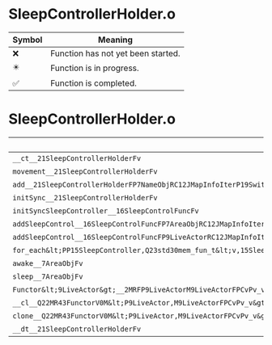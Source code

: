 # SleepControllerHolder.o
| Symbol | Meaning 
| ------------- | ------------- 
| :x: | Function has not yet been started. 
| :eight_pointed_black_star: | Function is in progress. 
| :white_check_mark: | Function is completed. 


# SleepControllerHolder.o
| Symbol | Decompiled? |
| ------------- | ------------- |
| `__ct__21SleepControllerHolderFv` | :x: |
| `movement__21SleepControllerHolderFv` | :x: |
| `add__21SleepControllerHolderFP7NameObjRC12JMapInfoIterP19SwitchEventListener` | :x: |
| `initSync__21SleepControllerHolderFv` | :x: |
| `initSyncSleepController__16SleepControlFuncFv` | :x: |
| `addSleepControl__16SleepControlFuncFP7AreaObjRC12JMapInfoIter` | :x: |
| `addSleepControl__16SleepControlFuncFP9LiveActorRC12JMapInfoIter` | :x: |
| `for_each&lt;PP15SleepController,Q23std30mem_fun_t&lt;v,15SleepController&gt;&gt;__3stdFPP15SleepControllerPP15SleepControllerQ23std30mem_fun_t&lt;v,15SleepController&gt;_Q23std30mem_fun_t&lt;v,15SleepController&gt;` | :x: |
| `awake__7AreaObjFv` | :white_check_mark: |
| `sleep__7AreaObjFv` | :white_check_mark: |
| `Functor&lt;9LiveActor&gt;__2MRFP9LiveActorM9LiveActorFPCvPv_v_Q22MR43FunctorV0M&lt;P9LiveActor,M9LiveActorFPCvPv_v&gt;` | :x: |
| `__cl__Q22MR43FunctorV0M&lt;P9LiveActor,M9LiveActorFPCvPv_v&gt;CFv` | :x: |
| `clone__Q22MR43FunctorV0M&lt;P9LiveActor,M9LiveActorFPCvPv_v&gt;CFP7JKRHeap` | :x: |
| `__dt__21SleepControllerHolderFv` | :x: |
